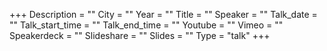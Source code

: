 +++
Description = ""
City = ""
Year = ""
Title = ""
Speaker = ""
Talk_date = ""
Talk_start_time = ""
Talk_end_time = ""
Youtube = ""
Vimeo = ""
Speakerdeck = ""
Slideshare = ""
Slides = ""
Type = "talk"
+++
